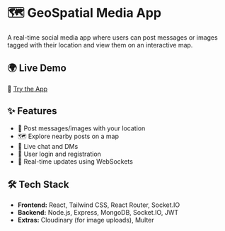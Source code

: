 # 🗺️ GeoSpatial Media App

A real-time social media app where users can post messages or images tagged with their location and view them on an interactive map.

## 🌍 Live Demo

🔗 [Try the App](https://geospatial-media-client.onrender.com)

## ✨ Features

- 📍 Post messages/images with your location
- 🗺️ Explore nearby posts on a map
- 💬 Live chat and DMs
- 🔐 User login and registration
- 🔄 Real-time updates using WebSockets

## 🛠️ Tech Stack

- **Frontend:** React, Tailwind CSS, React Router, Socket.IO
- **Backend:** Node.js, Express, MongoDB, Socket.IO, JWT
- **Extras:** Cloudinary (for image uploads), Multer


